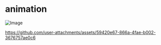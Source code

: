 # animation

![Image](https://github.com/user-attachments/assets/f2bd7a94-ac5d-45c8-a063-f540c305eb83)

https://github.com/user-attachments/assets/59420e67-866a-4fae-b002-3676757ae0c6
